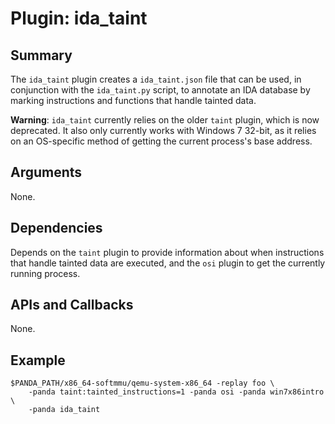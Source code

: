 Plugin: ida_taint
===========

Summary
-------

The `ida_taint` plugin creates a `ida_taint.json` file that can be used, in conjunction with the `ida_taint.py` script, to annotate an IDA database by marking instructions and functions that handle tainted data.

**Warning**: `ida_taint` currently relies on the older `taint` plugin, which is now deprecated. It also only currently works with Windows 7 32-bit, as it relies on an OS-specific method of getting the current process's base address.

Arguments
---------

None.

Dependencies
------------

Depends on the `taint` plugin to provide information about when instructions that handle tainted data are executed, and the `osi` plugin to get the currently running process.

APIs and Callbacks
------------------

None.

Example
-------

    $PANDA_PATH/x86_64-softmmu/qemu-system-x86_64 -replay foo \
        -panda taint:tainted_instructions=1 -panda osi -panda win7x86intro \
        -panda ida_taint
